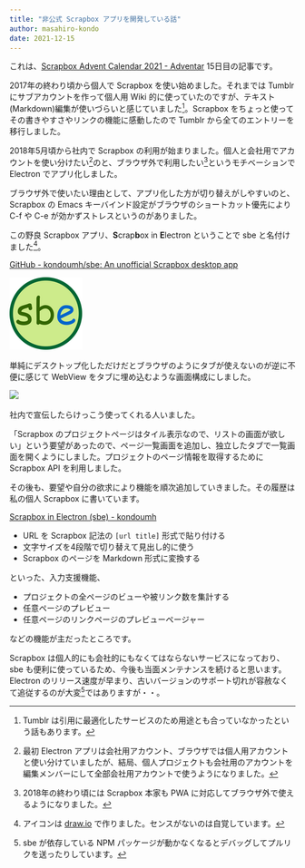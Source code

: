 ```yaml
---
title: "非公式 Scrapbox アプリを開発している話"
author: masahiro-kondo
date: 2021-12-15
---
```


これは、[Scrapbox Advent Calendar 2021 - Adventar](https://adventar.org/calendars/7106) 15日目の記事です。

2017年の終わり頃から個人で Scrapbox を使い始めました。それまでは Tumblr にサブアカウントを作って個人用 Wiki 的に使っていたのですが、テキスト(Markdown)編集が使いづらいと感じていました[^1]。Scrapbox をちょっと使ってその書きやすさやリンクの機能に感動したので Tumblr から全てのエントリーを移行しました。

[^1]: Tumblr は引用に最適化したサービスのため用途とも合っていなかったという話もあります。

2018年5月頃から社内で Scrapbox の利用が始まりました。個人と会社用でアカウントを使い分けたい[^2]のと、ブラウザ外で利用したい[^3]というモチベーションで Electron でアプリ化しました。


[^2]: 最初 Electron アプリは会社用アカウント、ブラウザでは個人用アカウントと使い分けていましたが、結局、個人プロジェクトも会社用のアカウントを編集メンバーにして全部会社用アカウントで使うようになりました。

[^3]: 2018年の終わり頃には Scrapbox 本家も PWA に対応してブラウザ外で使えるようになりました。

ブラウザ外で使いたい理由として、アプリ化した方が切り替えがしやすいのと、Scrapbox の Emacs キーバインド設定がブラウザのショートカット優先により C-f や C-e が効かずストレスというのがありました。

この野良 Scrapbox アプリ、**S**crap**b**ox in **E**lectron ということで sbe と名付けました[^4]。

[GitHub - kondoumh/sbe: An unofficial Scrapbox desktop app](https://github.com/kondoumh/sbe)

![](https://raw.githubusercontent.com/kondoumh/sbe/master/icons/png/128x128.png)

[^4]: アイコンは [draw.io](https://drawio-app.com/) で作りました。センスがないのは自覚しています。

単純にデスクトップ化しただけだとブラウザのようにタブが使えないのが逆に不便に感じて WebView をタブに埋め込むような画面構成にしました。

![](https://user-images.githubusercontent.com/2092183/63644879-904e0a00-c72d-11e9-96d2-64e4727e64c6.gif)

社内で宣伝したらけっこう使ってくれる人いました。

「Scrapbox のプロジェクトページはタイル表示なので、リストの画面が欲しい」という要望があったので、ページ一覧画面を追加し、独立したタブで一覧画面を開くようにしました。プロジェクトのページ情報を取得するために Scrapbox API を利用しました。

その後も、要望や自分の欲求により機能を順次追加していきました。その履歴は私の個人 Scrapbox に書いています。

[Scrapbox in Electron (sbe) - kondoumh](https://scrapbox.io/kondoumh/Scrapbox_in_Electron_(sbe))

- URL を Scrapbox 記法の `[url title]` 形式で貼り付ける
- 文字サイズを4段階で切り替えて見出し的に使う
- Scrapbox のページを Markdown 形式に変換する

といった、入力支援機能、

- プロジェクトの全ページのビューや被リンク数を集計する
- 任意ページのプレビュー
- 任意ページのリンクページのプレビューページャー

などの機能が主だったところです。

Scrapbox は個人的にも会社的にもなくてはならないサービスになっており、sbe も便利に使っているため、今後も当面メンテナンスを続けると思います。Electron のリリース速度が早まり、古いバージョンのサポート切れが容赦なくて追従するのが大変[^5]ではありますが・・。

[^5]: sbe が依存している NPM パッケージが動かなくなるとデバッグしてプルリクを送ったりしています。
